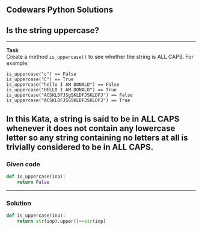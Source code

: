 
Codewars Python Solutions
---
## Is the string uppercase? <br>
---
**Task**<br>
Create a method ```is_uppercase()``` to see whether the string is ALL CAPS. For example:
```
is_uppercase("c") == False
is_uppercase("C") == True
is_uppercase("hello I AM DONALD") == False
is_uppercase("HELLO I AM DONALD") == True
is_uppercase("ACSKLDFJSgSKLDFJSKLDFJ") == False
is_uppercase("ACSKLDFJSGSKLDFJSKLDFJ") == True
```
In this Kata, a string is said to be in ALL CAPS whenever it does not contain any lowercase letter so any string containing no letters at all is trivially considered to be in ALL CAPS.
---
### Given code
```python
def is_uppercase(inp):
    return False
```
---
### Solution
```python
def is_uppercase(inp):
    return str(inp).upper()==str(inp)
```

